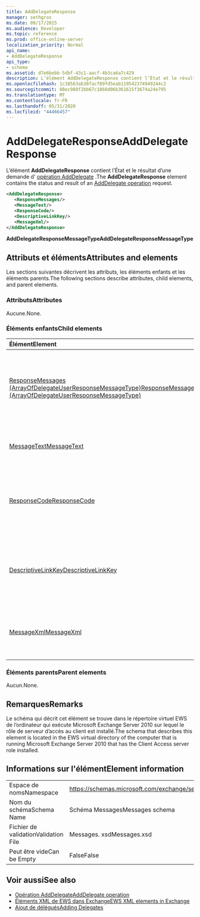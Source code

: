 ```yaml
---
title: AddDelegateResponse
manager: sethgros
ms.date: 09/17/2015
ms.audience: Developer
ms.topic: reference
ms.prod: office-online-server
localization_priority: Normal
api_name:
- AddDelegateResponse
api_type:
- schema
ms.assetid: d7e6bebb-5dbf-43c1-aacf-4b3ca6a7c429
description: L’élément AddDelegateResponse contient l’État et le résultat d’une demande d’opération AddDelegate.
ms.openlocfilehash: 1c38563ab38facf89fd5eab119542374949244c2
ms.sourcegitcommit: 88ec988f2bb67c1866d06b361615f3674a24e795
ms.translationtype: MT
ms.contentlocale: fr-FR
ms.lasthandoff: 05/31/2020
ms.locfileid: "44466457"
---
```

# <a name="adddelegateresponse"></a><span data-ttu-id="a0afe-103">AddDelegateResponse</span><span class="sxs-lookup"><span data-stu-id="a0afe-103">AddDelegateResponse</span></span>

<span data-ttu-id="a0afe-104">L’élément **AddDelegateResponse** contient l’État et le résultat d’une demande d' [opération AddDelegate](adddelegate-operation.md) .</span><span class="sxs-lookup"><span data-stu-id="a0afe-104">The **AddDelegateResponse** element contains the status and result of an [AddDelegate operation](adddelegate-operation.md) request.</span></span> 
  
```xml
<AddDelegateResponse>
   <ResponseMessages/>
   <MessageText/>
   <ResponseCode/>
   <DescriptiveLinkKey/>
   <MessageXml/>
</AddDelegateResponse>
```

 <span data-ttu-id="a0afe-105">**AddDelegateResponseMessageType**</span><span class="sxs-lookup"><span data-stu-id="a0afe-105">**AddDelegateResponseMessageType**</span></span>
## <a name="attributes-and-elements"></a><span data-ttu-id="a0afe-106">Attributs et éléments</span><span class="sxs-lookup"><span data-stu-id="a0afe-106">Attributes and elements</span></span>

<span data-ttu-id="a0afe-107">Les sections suivantes décrivent les attributs, les éléments enfants et les éléments parents.</span><span class="sxs-lookup"><span data-stu-id="a0afe-107">The following sections describe attributes, child elements, and parent elements.</span></span>
  
### <a name="attributes"></a><span data-ttu-id="a0afe-108">Attributs</span><span class="sxs-lookup"><span data-stu-id="a0afe-108">Attributes</span></span>

<span data-ttu-id="a0afe-109">Aucune.</span><span class="sxs-lookup"><span data-stu-id="a0afe-109">None.</span></span>
  
### <a name="child-elements"></a><span data-ttu-id="a0afe-110">Éléments enfants</span><span class="sxs-lookup"><span data-stu-id="a0afe-110">Child elements</span></span>

|<span data-ttu-id="a0afe-111">**Élément**</span><span class="sxs-lookup"><span data-stu-id="a0afe-111">**Element**</span></span>|<span data-ttu-id="a0afe-112">**Description**</span><span class="sxs-lookup"><span data-stu-id="a0afe-112">**Description**</span></span>|
|:-----|:-----|
|[<span data-ttu-id="a0afe-113">ResponseMessages (ArrayOfDelegateUserResponseMessageType)</span><span class="sxs-lookup"><span data-stu-id="a0afe-113">ResponseMessages (ArrayOfDelegateUserResponseMessageType)</span></span>](responsemessages-arrayofdelegateuserresponsemessagetype.md) <br/> |<span data-ttu-id="a0afe-114">Contient les messages de réponse pour une demande de gestion des délégués des services Web Exchange.</span><span class="sxs-lookup"><span data-stu-id="a0afe-114">Contains the response messages for an Exchange Web Services delegate management request.</span></span>  <br/> |
|[<span data-ttu-id="a0afe-115">MessageText</span><span class="sxs-lookup"><span data-stu-id="a0afe-115">MessageText</span></span>](messagetext.md) <br/> |<span data-ttu-id="a0afe-116">Fournit une description textuelle de l’état de la réponse.</span><span class="sxs-lookup"><span data-stu-id="a0afe-116">Provides a text description of the status of the response.</span></span>  <br/> |
|[<span data-ttu-id="a0afe-117">ResponseCode</span><span class="sxs-lookup"><span data-stu-id="a0afe-117">ResponseCode</span></span>](responsecode.md) <br/> |<span data-ttu-id="a0afe-118">Fournit un code d’erreur qui identifie l’erreur spécifique rencontrée par la demande.</span><span class="sxs-lookup"><span data-stu-id="a0afe-118">Provides an error code that identifies the specific error that the request encountered.</span></span>  <br/> |
|[<span data-ttu-id="a0afe-119">DescriptiveLinkKey</span><span class="sxs-lookup"><span data-stu-id="a0afe-119">DescriptiveLinkKey</span></span>](descriptivelinkkey.md) <br/> |<span data-ttu-id="a0afe-120">Actuellement inutilisé et est réservé à une utilisation ultérieure.</span><span class="sxs-lookup"><span data-stu-id="a0afe-120">Currently unused and is reserved for future use.</span></span> <span data-ttu-id="a0afe-121">Il contient une valeur de 0.</span><span class="sxs-lookup"><span data-stu-id="a0afe-121">It contains a value of 0.</span></span>  <br/> |
|[<span data-ttu-id="a0afe-122">MessageXml</span><span class="sxs-lookup"><span data-stu-id="a0afe-122">MessageXml</span></span>](messagexml.md) <br/> |<span data-ttu-id="a0afe-123">Fournit des informations supplémentaires sur la réponse aux erreurs.</span><span class="sxs-lookup"><span data-stu-id="a0afe-123">Provides additional error response information.</span></span>  <br/> |
   
### <a name="parent-elements"></a><span data-ttu-id="a0afe-124">Éléments parents</span><span class="sxs-lookup"><span data-stu-id="a0afe-124">Parent elements</span></span>

<span data-ttu-id="a0afe-125">Aucun.</span><span class="sxs-lookup"><span data-stu-id="a0afe-125">None.</span></span>
  
## <a name="remarks"></a><span data-ttu-id="a0afe-126">Remarques</span><span class="sxs-lookup"><span data-stu-id="a0afe-126">Remarks</span></span>

<span data-ttu-id="a0afe-127">Le schéma qui décrit cet élément se trouve dans le répertoire virtuel EWS de l’ordinateur qui exécute Microsoft Exchange Server 2010 sur lequel le rôle de serveur d’accès au client est installé.</span><span class="sxs-lookup"><span data-stu-id="a0afe-127">The schema that describes this element is located in the EWS virtual directory of the computer that is running Microsoft Exchange Server 2010 that has the Client Access server role installed.</span></span>
  
## <a name="element-information"></a><span data-ttu-id="a0afe-128">Informations sur l'élément</span><span class="sxs-lookup"><span data-stu-id="a0afe-128">Element information</span></span>

|||
|:-----|:-----|
|<span data-ttu-id="a0afe-129">Espace de noms</span><span class="sxs-lookup"><span data-stu-id="a0afe-129">Namespace</span></span>  <br/> |https://schemas.microsoft.com/exchange/services/2006/messages  <br/> |
|<span data-ttu-id="a0afe-130">Nom du schéma</span><span class="sxs-lookup"><span data-stu-id="a0afe-130">Schema Name</span></span>  <br/> |<span data-ttu-id="a0afe-131">Schéma Messages</span><span class="sxs-lookup"><span data-stu-id="a0afe-131">Messages schema</span></span>  <br/> |
|<span data-ttu-id="a0afe-132">Fichier de validation</span><span class="sxs-lookup"><span data-stu-id="a0afe-132">Validation File</span></span>  <br/> |<span data-ttu-id="a0afe-133">Messages. xsd</span><span class="sxs-lookup"><span data-stu-id="a0afe-133">Messages.xsd</span></span>  <br/> |
|<span data-ttu-id="a0afe-134">Peut être vide</span><span class="sxs-lookup"><span data-stu-id="a0afe-134">Can be Empty</span></span>  <br/> |<span data-ttu-id="a0afe-135">False</span><span class="sxs-lookup"><span data-stu-id="a0afe-135">False</span></span>  <br/> |
   
## <a name="see-also"></a><span data-ttu-id="a0afe-136">Voir aussi</span><span class="sxs-lookup"><span data-stu-id="a0afe-136">See also</span></span>

- [<span data-ttu-id="a0afe-137">Opération AddDelegate</span><span class="sxs-lookup"><span data-stu-id="a0afe-137">AddDelegate operation</span></span>](adddelegate-operation.md)
- [<span data-ttu-id="a0afe-138">Éléments XML de EWS dans Exchange</span><span class="sxs-lookup"><span data-stu-id="a0afe-138">EWS XML elements in Exchange</span></span>](ews-xml-elements-in-exchange.md)
- [<span data-ttu-id="a0afe-139">Ajout de délégués</span><span class="sxs-lookup"><span data-stu-id="a0afe-139">Adding Delegates</span></span>](https://msdn.microsoft.com/library/3a744150-66a3-4a13-9433-793603ba5038%28Office.15%29.aspx)

